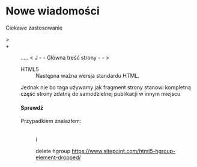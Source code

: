 # Nowe wiadomości

Ciekawe zastosowanie <dl>><dt>+<dd>

<section>
<hl>..... </hl>
< J - - Główna treść strony - - >
<section>
<aside>
<dl>
<dt>HTML5</dt>
<dd>Następna ważna wersja standardu HTML.</dd>
</dl>
</aside>


<article>
Jednak nie bo taga używamy jak fragment strony stanowi kompletną część strony zdatną do samodzielnej publikacji w innym miejscu

# Sprawdź
  Przypadkiem znalazłem: <optgroup> - poczytaj o znaczniku użycie do rozwijanego menu?

 <menu> i <menuitem>


 delete hgroup
 https://www.sitepoint.com/html5-hgroup-element-dropped/
